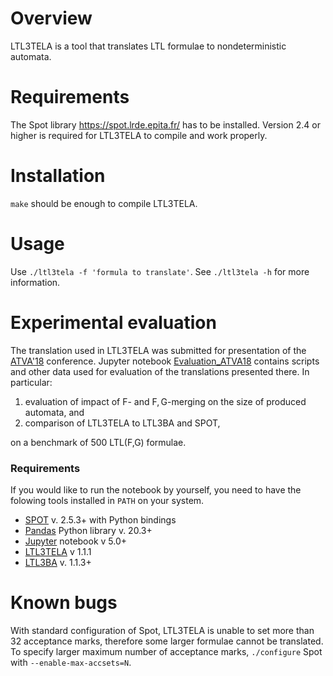 Overview
========

LTL3TELA is a tool that translates LTL formulae to nondeterministic automata.

Requirements
============

The Spot library <https://spot.lrde.epita.fr/> has to be installed. Version
2.4 or higher is required for LTL3TELA to compile and work properly.

Installation
============
`make` should be enough to compile LTL3TELA.

Usage
=====
Use `./ltl3tela -f 'formula to translate'`.
See `./ltl3tela -h` for more information.

Experimental evaluation
=======================

The translation used in LTL3TELA was submitted for presentation of the
[ATVA'18](http://atva-conference.org/) conference.
Jupyter notebook [Evaluation_ATVA18](Experiments/Evaluation_ATVA18.ipynb)
contains scripts and other data used for evaluation of the translations
presented there. In particular:
1. evaluation of impact of $\mathsf{F}$- and $\mathsf{F,G}$-merging on the size
  of produced automata, and
2. comparison of LTL3TELA to LTL3BA and SPOT,

on a benchmark of 500 LTL($\mathsf{F}$,$\mathsf{G}$) formulae.

### Requirements

If you would like to run the notebook by yourself, you need to have the
folowing tools installed in `PATH` on your system.

* [SPOT](https://spot.lrde.epita.fr/) v. 2.5.3+ with Python bindings
* [Pandas](http://pandas.pydata.org/) Python library v. 20.3+
* [Jupyter](http://jupyter.org/) notebook v 5.0+
* [LTL3TELA](https://github.com/jurajmajor/ltl3tela) v 1.1.1
* [LTL3BA](https://sourceforge.net/projects/ltl3ba/) v. 1.1.3+

Known bugs
==========

With standard configuration of Spot, LTL3TELA is unable to set more
than 32 acceptance marks, therefore some larger formulae cannot be
translated. To specify larger maximum number of acceptance marks,
`./configure` Spot with `--enable-max-accsets=N`.
